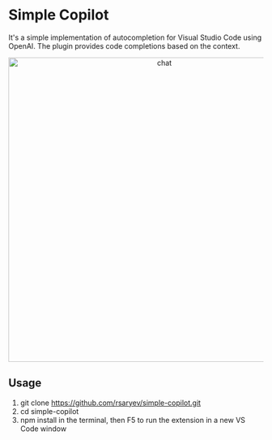 # Simple Copilot

It's a simple implementation of autocompletion for Visual Studio Code using OpenAI. The plugin provides code completions based on the context.

<p align="center">
  <img src="https://github.com/rsaryev/simple-copilot/assets/70219513/854230ea-e6e1-424e-aa2e-3d05fe48ce9c" width="600" alt="chat">
</p>

## Usage

1. git clone <https://github.com/rsaryev/simple-copilot.git>
2. cd simple-copilot
3. npm install in the terminal, then F5 to run the extension in a new VS Code window

